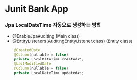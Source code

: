 # Junit Bank App

### Jpa LocalDateTime 자동으로 생성하는 방법
- @EnableJpaAuditing (Main class)
- @EntityListeners(AuditingEntityListener.class) (Entity class)
```java
    @CreatedDate
    @Column(nullable = false)
    private LocalDateTime createdAt;
    @LastModifiedDate
    @Column(nullable = false)
    private LocalDateTime updatedAt;
```